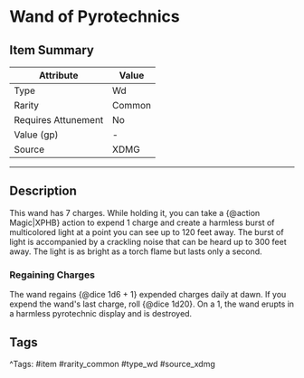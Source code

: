 # Wand of Pyrotechnics

## Item Summary

| Attribute            | Value                        |
|----------------------|------------------------------|
| Type                 | Wd |
| Rarity               | Common             |
| Requires Attunement  | No                |
| Value (gp)           | -    |
| Source               | XDMG |

---

## Description

This wand has 7 charges. While holding it, you can take a {@action Magic|XPHB} action to expend 1 charge and create a harmless burst of multicolored light at a point you can see up to 120 feet away. The burst of light is accompanied by a crackling noise that can be heard up to 300 feet away. The light is as bright as a torch flame but lasts only a second.

### Regaining Charges

The wand regains {@dice 1d6 + 1} expended charges daily at dawn. If you expend the wand's last charge, roll {@dice 1d20}. On a 1, the wand erupts in a harmless pyrotechnic display and is destroyed.

## Tags

^Tags: #item #rarity_common #type_wd #source_xdmg